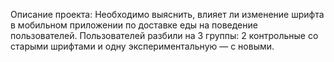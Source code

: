 Описание проекта:
Необходимо выяснить, влияет ли изменение шрифта в мобильном приложении по доставке еды на поведение пользователей. 
Пользователей разбили на 3 группы: 2 контрольные со старыми шрифтами и одну экспериментальную — с новыми.
